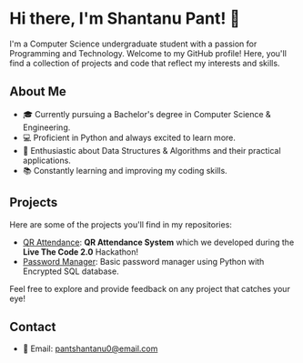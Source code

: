 # Hi there, I'm Shantanu Pant! 👋

I'm a Computer Science undergraduate student with a passion for Programming and Technology. Welcome to my GitHub profile! Here, you'll find a collection of projects and code that reflect my interests and skills.

## About Me

- 🎓 Currently pursuing a Bachelor's degree in Computer Science & Engineering.
- 💻 Proficient in Python and always excited to learn more.
- 🧠 Enthusiastic about Data Structures & Algorithms and their practical applications.
- 📚 Constantly learning and improving my coding skills.

## Projects

Here are some of the projects you'll find in my repositories:

- [QR Attendance](https://github.com/Shanty34/QR-Attendance-System): **QR Attendance System** which we developed during the **Live The Code 2.0** Hackathon!
- [Password Manager](https://github.com/Shanty34/Password-Manger):  Basic password manager using Python with Encrypted SQL database.

Feel free to explore and provide feedback on any project that catches your eye!

## Contact

- 📧 Email: [pantshantanu0@email.com](mailto:panshantanu0@email.com)

<!---
Shanty34/Shanty34 is a ✨ special ✨ repository because its `README.md` (this file) appears on your GitHub profile.
You can click the Preview link to take a look at your changes.
--->
